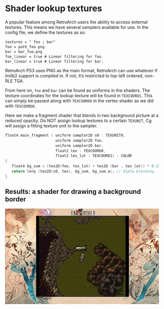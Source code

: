 # Shader lookup textures

A popular feature among RetroArch users the ability to access external textures. This means we have several samplers available for use. In the config file, we define the textures as so:

```
textures = " foo ; bar"
foo = path_foo.png
bar = bar_foo.png
foo_linear = true # Linear filtering for foo.
bar_linear = true # Linear filtering for bar.
```

RetroArch PS3 uses PNG as the main format, RetroArch can use whatever if Imlib2 support is compiled in. If not, it’s restricted to lop-left ordered, non-RLE TGA.

From here on, `foo` and `bar` can be found as uniforms in the shaders. The texture coordinates for the lookup texture will be found in `TEXCOORD1`. This can simply be passed along with `TEXCOORD0` in the vertex shader as we did with `TEXCOORD0`.

Here we make a fragment shader that blends in two background picture at a reduced opacity. Do NOT assign lookup textures to a certain `TEXUNIT`, Cg will assign a fitting texture unit to the sampler.

```c
float4 main_fragment ( uniform sampler2D s0 : TEXUNIT0,
                       uniform sampler2D foo,
					   uniform sampler2D bar,
					   float2 tex : TEXCOORD0,
					   float2 tex_lut : TEXCOORD1) : COLOR
{
   float4 bg_sum = (tex2D(foo, tex_lut) + tex2D (bar , tex_lut)) * 0.15;
   return lerp (tex2D(s0, tex), bg_sum, bg_sum.a); // Alpha blending.
}
```

## Results: a shader for drawing a background border

![Using a shader to draw a border](../../image/development/shaders/lookup-texture-shader.jpg)
